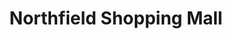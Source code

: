 ---
title: "Northfield Shopping Mall"
url: /northfield/northfield-shopping-mall/
shop: Einkaufszentrum
---